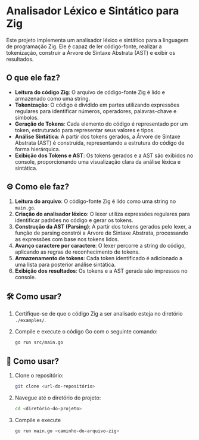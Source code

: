 # Analisador Léxico e Sintático para Zig

Este projeto implementa um analisador léxico e sintático para a linguagem de programação Zig. Ele é capaz de ler código-fonte, realizar a tokenização, construir a Árvore de Sintaxe Abstrata (AST) e exibir os resultados.

## O que ele faz?

- **Leitura do código Zig**: O arquivo de código-fonte Zig é lido e armazenado como uma string.
- **Tokenização**: O código é dividido em partes utilizando expressões regulares para identificar números, operadores, palavras-chave e símbolos.
- **Geração de Tokens**: Cada elemento do código é representado por um token, estruturado para representar seus valores e tipos.
- **Análise Sintática**: A partir dos tokens gerados, a Árvore de Sintaxe Abstrata (AST) é construída, representando a estrutura do código de forma hierárquica.
- **Exibição dos Tokens e AST**: Os tokens gerados e a AST são exibidos no console, proporcionando uma visualização clara da análise léxica e sintática.

## ⚙️ Como ele faz?

1. **Leitura do arquivo**: O código-fonte Zig é lido como uma string no `main.go`.
2. **Criação do analisador léxico**: O lexer utiliza expressões regulares para identificar padrões no código e gerar os tokens.
3. **Construção da AST (Parsing)**: A partir dos tokens gerados pelo lexer, a função de parsing constrói a Árvore de Sintaxe Abstrata, processando as expressões com base nos tokens lidos.
4. **Avanço caractere por caractere**: O lexer percorre a string do código, aplicando as regras de reconhecimento de tokens.
5. **Armazenamento de tokens**: Cada token identificado é adicionado a uma lista para posterior análise sintática.
6. **Exibição dos resultados**: Os tokens e a AST gerada são impressos no console.

## 🛠️ Como usar?

1. Certifique-se de que o código Zig a ser analisado esteja no diretório `./examples/`.
2. Compile e execute o código Go com o seguinte comando:

   ```bash
   go run src/main.go


## 🚀 Como usar?

1. Clone o repositório:
   ```bash
   git clone <url-do-repositório>

2. Navegue até o diretório do projeto:
   ```bash
   cd <diretório-do-projeto>

3. Compile e execute
   ```bash
   go run main.go <caminho-do-arquivo-zig>



